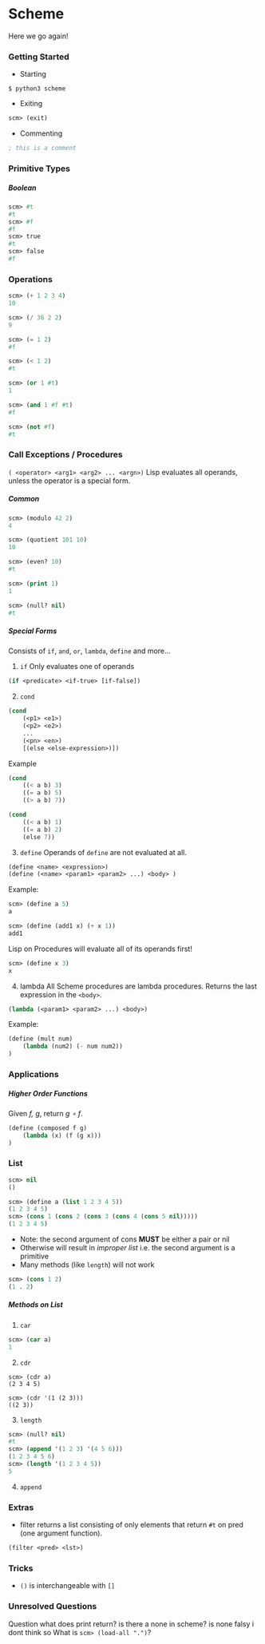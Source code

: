 # Scheme
Here we go again!

### Getting Started
- Starting
```shell
$ python3 scheme
```
- Exiting
```lisp
scm> (exit)
```
- Commenting
```lisp
; this is a comment
```

### Primitive Types

##### Boolean
```lisp
scm> #t
#t
scm> #f
#f
scm> true
#t
scm> false
#f
```

### Operations
```lisp
scm> (+ 1 2 3 4)
10

scm> (/ 36 2 2)
9

scm> (= 1 2)
#f

scm> (< 1 2)
#t

scm> (or 1 #t)
1

scm> (and 1 #f #t)
#f

scm> (not #f)
#t
```

### Call Exceptions / Procedures
```( <operator> <arg1> <arg2> ... <argn>)```
Lisp evaluates all operands, unless the operator is a special form.

##### Common
```lisp
scm> (modulo 42 2)
4

scm> (quotient 101 10)
10

scm> (even? 10)
#t

scm> (print 1)
1

scm> (null? nil)
#t
```

##### Special Forms
Consists of ```if```, ```and```, ```or```, ```lambda```, ```define``` and more...

1. ```if```
Only evaluates one of operands
```lisp
(if <predicate> <if-true> [if-false])
```
2. ```cond```
```lisp
(cond
    (<p1> <e1>)
    (<p2> <e2>)
    ...
    (<pn> <en>)
    [(else <else-expression>)])
```
Example
```lisp
(cond
    ((< a b) 3)
    ((= a b) 5)
    ((> a b) 7))
```

```lisp
(cond
    ((< a b) 1)
    ((= a b) 2)
    (else 7))
```


3. ```define```
Operands of ```define``` are not evaluated at all.
```lisp
(define <name> <expression>)
(define (<name> <param1> <param2> ...) <body> )
```

Example:
```lisp
scm> (define a 5)
a

scm> (define (add1 x) (+ x 1))
add1
```

Lisp on Procedures will evaluate all of its operands first!

```lisp
scm> (define x 3)
x
```



4. lambda
All Scheme procedures are lambda procedures.
Returns the last expression in the ```<body>```.
```lisp
(lambda (<param1> <param2> ...) <body>)
```

Example:
```lisp
(define (mult num) 
    (lambda (num2) (- num num2))
)
```

### Applications
##### Higher Order Functions
Given *f, g*, return *g ∘ f*.
```lisp
(define (composed f g) 
    (lambda (x) (f (g x)))
)
```


### List

```lisp
scm> nil
()
```

```lisp
scm> (define a (list 1 2 3 4 5))
(1 2 3 4 5)
scm> (cons 1 (cons 2 (cons 3 (cons 4 (cons 5 nil)))))
(1 2 3 4 5)
```

- Note: the second argument of cons **MUST** be either a pair or nil
- Otherwise will result in *improper list* i.e. the second argument is a primitive
- Many methods (like ```length```) will not work
```lisp
scm> (cons 1 2)
(1 . 2)
```

##### Methods on List
1. ```car```

```lisp
scm> (car a)
1
```
2. ```cdr```
```
scm> (cdr a)
(2 3 4 5)

scm> (cdr '(1 (2 3)))
((2 3))
```

3. ```length```
```lisp
scm> (null? nil)
#t
scm> (append '(1 2 3) '(4 5 6)))
(1 2 3 4 5 6)
scm> (length '(1 2 3 4 5))
5
```

4. ```append```

### Extras
- filter
returns a list consisting of only elements that return ```#t``` on pred (one argument function).
```lisp
(filter <pred> <lst>)
```

### Tricks
- ```()``` is interchangeable with ```[]```

### Unresolved Questions
Question what does print return? is there a none in scheme? is none falsy i dont think so
What is ```scm> (load-all ".")```?





